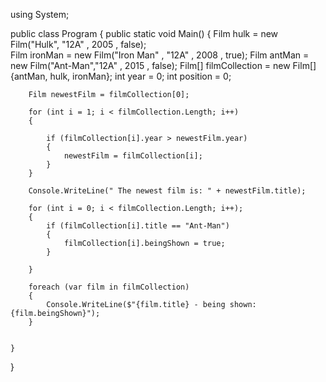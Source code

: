 using System;
					
public class Program
{
	public static void Main()
	{
		Film hulk = new Film("Hulk", "12A" , 2005 , false);  
		Film ironMan = new Film("Iron Man" , "12A" , 2008 , true);
		Film antMan = new Film("Ant-Man","12A" , 2015 , false);
		Film[] filmCollection = new Film[]	{antMan, hulk, ironMan};
		int year = 0;
		int position = 0;
		
		Film newestFilm = filmCollection[0];
		
		for (int i = 1; i < filmCollection.Length; i++)
		{
			
			if (filmCollection[i].year > newestFilm.year)
			{
				newestFilm = filmCollection[i];
			}
		}
		
		Console.WriteLine(" The newest film is: " + newestFilm.title);
		
		for (int i = 0; i < filmCollection.Length; i++);
		{
			if (filmCollection[i].title == "Ant-Man")
			{
				filmCollection[i].beingShown = true;
			}
		
		}
		
		foreach (var film in filmCollection)
		{
			Console.WriteLine($"{film.title} - being shown: {film.beingShown}");
		}
		
		
	}
}
